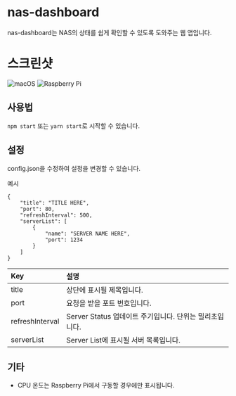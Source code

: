 # nas-dashboard
nas-dashboard는 NAS의 상태를 쉽게 확인할 수 있도록 도와주는 웹 앱입니다.

# 스크린샷
![macOS](https://user-images.githubusercontent.com/22251251/67620962-6b156f00-f836-11e9-8741-dc360a1ad0ff.png)
![Raspberry Pi](https://user-images.githubusercontent.com/22251251/67620982-81232f80-f836-11e9-8ec1-9861ac98dd1f.png)

## 사용법
`npm start` 또는 `yarn start`로 시작할 수 있습니다.

## 설정
config.json을 수정하여 설정을 변경할 수 있습니다.

예시
```
{
    "title": "TITLE HERE",
    "port": 80,
    "refreshInterval": 500,
    "serverList": [
        {
            "name": "SERVER NAME HERE",
            "port": 1234
        }
    ]
}
```

| Key             | 설명                                                    |
|:----------------|:--------------------------------------------------------|
| title           | 상단에 표시될 제목입니다.                               |
| port            | 요청을 받을 포트 번호입니다.                            |
| refreshInterval | Server Status 업데이트 주기입니다. 단위는 밀리초입니다. |
| serverList      | Server List에 표시될 서버 목록입니다.                   |

## 기타
- CPU 온도는 Raspberry Pi에서 구동할 경우에만 표시됩니다.
